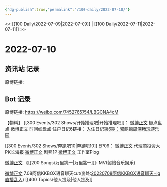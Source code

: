 ```yaml
---
{"dg-publish":true,"permalink":"/100-daily/2022-07-10/"}
---
```



<< [[100 Daily/2022-07-09\|2022-07-09]] | [[100 Daily/2022-07-11\|2022-07-11]] >>

# 2022-07-10

## 资讯站 记录

原博链接:

## Bot 记录

原博链接: https://weibo.com/7452765754/LBGCNA4cM

【物料】
[[300 Events/302 Shows/开始推理吧\|开始推理吧]]：
[微博正文](https://weibo.com/2162247381/LBCgPspn9) 疑点盘点
[微博正文](https://weibo.com/2162247381/LBDuFmPsj) 时间线盘点
住户日记6链接：
[入住日记第6期：郭麒麟周深畅玩游乐园](https://weibo.cn/sinaurl?u=https%3A%2F%2Fv.qq.com%2Fx%2Fcover%2Fmzc002002mk02pi%2Fc00433jeh0k.html)

[[300 Events/302 Shows/奔跑吧10\|奔跑吧10]] EP09：
[微博正文](https://weibo.com/5242381821/LBCgO29DH) 代理商投资大PK长海报
[微博正文](https://weibo.com/5242381821/LBDQd2CTl) 剧照1P
[微博正文](http://weibo.com/7478855230/LBCgOzaGy) 工作室Plog

[微博正文](https://weibo.com/7425544436/LBFHtsLvG) 《[[200 Songs/万里挑一\|万里挑一]]》MV(韶愔音乐娱乐)

[微博正文](https://weibo.com/7495641082/LBE5WrB7V) 7.08阿信KKBOX语音聊天cut(出处:[20220708阿信KKBOX语音聊天+ig直播乱入](https://weibo.cn/sinaurl?u=https%3A%2F%2Fwww.bilibili.com%2Fvideo%2FBV1tf4y1d7WD)) [[400 Topics/他人提及\|他人提及]]
